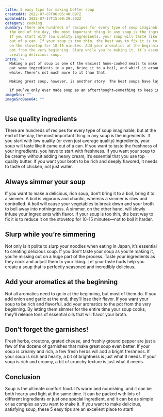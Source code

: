```yaml
---
title: 5 easy tips for making better soup
createdAt: 2022-07-07T06:05:40.097Z
updatedAt: 2022-07-17T15:00:29.202Z
category: cooking
summary: There are hundreds of recipes for every type of soup imaginable, but at
  the end of the day, the most important thing in any soup is the ingredients.
  If you start with low quality ingredients, your soup will taste like it came
  out of a can. If your soup is too thin, the best way to fix it is to reduce it
  on the stovetop for 10-15 minutes. Add your aromatics at the beginning of the
  pot from the very beginning. Slurp while you’re making it, it’s essential to
  creating delicious soup.
intro: >-
  Making a pot of soup is one of the easiest home-cooked meals to make. You
  put some ingredients in a pot, bring it to a boil, and whirl it around for a
  while. There’s not much more to it than that. 

  Making great soup, however, is another story. The best soups have layers of flavor that explode in your mouth. They aren’t thin and watery, nor are they so packed with dense ingredients that you can barely get your spoon into the bowl without fishing out half a carrot first.

  If you’ve only ever made soup as an afterthought—something to keep in the pantry when you don’t feel like eating leftovers—it might be time to give it another look. Making great soup isn’t difficult once you know how. Here are 5 easy tips for making better soup:
imageSrc: ""
imageSrcBase64: ""
---
```


## Use quality ingredients

There are hundreds of recipes for every type of soup imaginable, but at the end of the day, the most important thing in any soup is the ingredients. If you start with low quality (or even just average quality) ingredients, your soup will taste like it came out of a can.
If you want to taste the freshness of your ingredients, you have to start with freshness. If you want your soup to be creamy without adding heavy cream, it’s essential that you use top quality butter. If you want your broth to be rich and deeply flavored, it needs to taste of chicken, not just water.

## Always simmer your soup

If you want to make a delicious, rich soup, don’t bring it to a boil, bring it to a simmer. A boil is vigorous and chaotic, whereas a simmer is slow and controlled.
A boil will cause your vegetables to break down and your broth to boil away into nothingness. A simmer, on the other hand, will slowly infuse your ingredients with flavor.
If your soup is too thin, the best way to fix it is to reduce it on the stovetop for 10-15 minutes—not to boil it harder.

## Slurp while you’re simmering

Not only is it polite to slurp your noodles when eating in Japan, it’s essential to creating delicious soup.
If you don’t taste your soup as you’re making it, you’re missing out on a huge part of the process. Taste your ingredients as they cook and adjust them to your liking.
Let your taste buds help you create a soup that is perfectly seasoned and incredibly delicious.

## Add your aromatics at the beginning

Not all aromatics need to go in at the beginning, but most of them do. If you add onion and garlic at the end, they’ll lose their flavor.
If you want your soup to be rich and flavorful, add your aromatics to the pot from the very beginning.
By letting them simmer for the entire time your soup cooks, they’ll release tons of essential oils that will flavor your broth.

## Don’t forget the garnishes!

Fresh herbs, croutons, grated cheese, and freshly ground pepper are just a few of the dozens of garnishes that make great soup even better.
If your soup is creamy and rich, a few fresh herbs will add a bright freshness.
If your soup is rich and hearty, a bit of brightness is just what it needs.
If your soup is rich and creamy, a bit of crunchy texture is just what it needs.

## Conclusion

Soup is the ultimate comfort food. It’s warm and nourishing, and it can be both hearty and light at the same time. It can be packed with lots of different ingredients or just one special ingredient, and it can be as simple or as complex as you want to make it.
If you want to make delicious, satisfying soup, these 5 easy tips are an excellent place to start!
